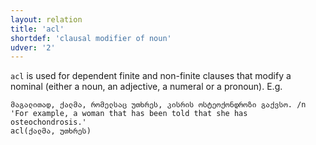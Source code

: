 ```yaml
---
layout: relation
title: 'acl'
shortdef: 'clausal modifier of noun'
udver: '2'
---
```


`acl` is used for dependent finite and non-finite clauses that modify a nominal (either a noun, an adjective, a numeral or a pronoun). E.g.

~~~ sdparse
მაგალითად, ქალმა, რომელსაც უთხრეს, კისრის ოსტეოქონდროზი გაქვსო. /n 'For example, a woman that has been told that she has osteochondrosis.'
acl(ქალმა, უთხრეს)
~~~

<!-- Interlanguage links updated Po 6. listopadu 2023, 21:42:14 CET -->
